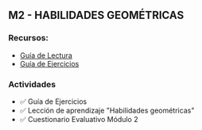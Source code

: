 ## M2 - HABILIDADES GEOMÉTRICAS

### Recursos:

- [Guía de Lectura](https://tup.sied.utn.edu.ar/pluginfile.php/297/mod_resource/content/4/M%C3%93DULO%20II%20Final%20TEOR%C3%8DA.pdf)
- [Guía de Ejercicios](https://tup.sied.utn.edu.ar/pluginfile.php/2987/mod_resource/content/6/EJERCICIOS%20DE%20PR%C3%81CTICA%20Y%20REFUERZO%20DE%20HABILIDADES%20M2.pdf)

### Actividades

- ✅ Guía de Ejercicios
- ✅ Lección de aprendizaje "Habilidades geométricas"
- ✅ Cuestionario Evaluativo Módulo 2
